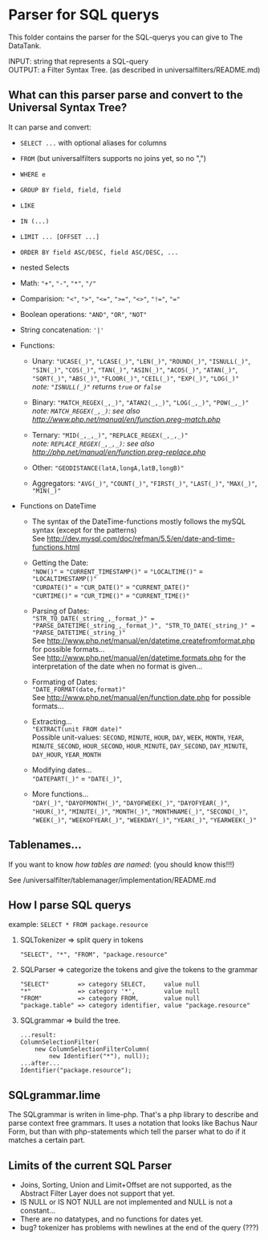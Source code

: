 Parser for SQL querys
=====================

This folder contains the parser for the SQL-querys you can give to The DataTank.

INPUT: string that represents a SQL-query  
OUTPUT: a Filter Syntax Tree. (as described in universalfilters/README.md)


What can this parser parse and convert to the Universal Syntax Tree?
--------------------------------------------------------------------

It can parse and convert:
 - `SELECT ...` with optional aliases for columns
 - `FROM` (but universalfilters supports no joins yet, so no ",")
 - `WHERE e`
 - `GROUP BY field, field, field`
 - `LIKE`
 - `IN (...)`
 - `LIMIT ... [OFFSET ...]`
 - `ORDER BY field ASC/DESC, field ASC/DESC, ...`

 - nested Selects

 - Math: `"+"`, `"-"`, `"*"`, `"/"`
 - Comparision: `"<"`, `">"`, `"<="`, `">="`, `"<>"`, `"!="`, `"="`
 - Boolean operations: `"AND"`, `"OR"`, `"NOT"`
 - String concatenation: `'|'`

 - Functions:
   * Unary: `"UCASE(_)"`, `"LCASE(_)"`, `"LEN(_)"`, `"ROUND(_)"`, `"ISNULL(_)"`, `"SIN(_)"`, `"COS(_)"`, `"TAN(_)"`, `"ASIN(_)"`, `"ACOS(_)"`, `"ATAN(_)"`, `"SQRT(_)"`, `"ABS(_)"`, `"FLOOR(_)"`, `"CEIL(_)"`, `"EXP(_)"`, `"LOG(_)"`  
     _note: `"ISNULL(_)"` returns `true` or `false`_

   * Binary: `"MATCH_REGEX(_,_)"`, `"ATAN2(_,_)"`, `"LOG(_,_)"`, `"POW(_,_)"`  
     _note: `MATCH_REGEX(_,_)`: see also http://www.php.net/manual/en/function.preg-match.php_

   * Ternary: `"MID(_,_,_)"`, `"REPLACE_REGEX(_,_,_)"`  
     _note: `REPLACE_REGEX(_,_,_)`: see also http://php.net/manual/en/function.preg-replace.php_

   * Other: `"GEODISTANCE(latA,longA,latB,longB)"`

   * Aggregators: `"AVG(_)"`, `"COUNT(_)"`, `"FIRST(_)"`, `"LAST(_)"`, `"MAX(_)"`, `"MIN(_)"`

 - Functions on DateTime
   * The syntax of the DateTime-functions mostly follows the mySQL syntax (except for the patterns)  
     See http://dev.mysql.com/doc/refman/5.5/en/date-and-time-functions.html

   * Getting the Date:  
     `"NOW()"` = `"CURRENT_TIMESTAMP()"` = `"LOCALTIME()"` = `"LOCALTIMESTAMP()"`  
     `"CURDATE()"` = `"CUR_DATE()"` = `"CURRENT_DATE()"`  
     `"CURTIME()"` = `"CUR_TIME()"` = `"CURRENT_TIME()"`

   * Parsing of Dates:  
     `"STR_TO_DATE(_string_,_format_)" = "PARSE_DATETIME(_string_,_format_)", "STR_TO_DATE(_string_)" = "PARSE_DATETIME(_string_)"`  
     See http://www.php.net/manual/en/datetime.createfromformat.php for possible formats...  
     See http://www.php.net/manual/en/datetime.formats.php for the interpretation of the date when no format is given...

   * Formating of Dates:  
     `"DATE_FORMAT(date,format)"`  
     See http://www.php.net/manual/en/function.date.php for possible formats...

   * Extracting...  
     `"EXTRACT(unit FROM date)"`  
     Possible unit-values: `SECOND`, `MINUTE`, `HOUR`, `DAY`, `WEEK`, `MONTH`, `YEAR`, `MINUTE_SECOND`, `HOUR_SECOND`, `HOUR_MINUTE`, `DAY_SECOND`, `DAY_MINUTE`, `DAY_HOUR`, `YEAR_MONTH`

   * Modifying dates...  
     `"DATEPART(_)"` = `"DATE(_)"`, 

   * More functions...  
     `"DAY(_)"`, `"DAYOFMONTH(_)"`, `"DAYOFWEEK(_)"`, `"DAYOFYEAR(_)"`, `"HOUR(_)"`, `"MINUTE(_)"`, `"MONTH(_)"`, `"MONTHNAME(_)"`, `"SECOND(_)"`, `"WEEK(_)"`, `"WEEKOFYEAR(_)"`, `"WEEKDAY(_)"`, `"YEAR(_)"`, `"YEARWEEK(_)"`

Tablenames...
---------
If you want to know *how tables are named*: (you should know this!!!)

See /universalfilter/tablemanager/implementation/README.md


How I parse SQL querys
----------------------

example: ``SELECT * FROM package.resource``


 1. SQLTokenizer => split query in tokens
 
        "SELECT", "*", "FROM", "package.resource"
    
 2. SQLParser => categorize the tokens and give the tokens to the grammar
 
        "SELECT"        => category SELECT,     value null
        "*"             => category '*',        value null
        "FROM"          => category FROM,       value null
        "package.table" => category identifier, value "package.resource"
    
 3. SQLgrammar => build the tree.

        ...result:
        ColumnSelectionFilter(
            new ColumnSelectionFilterColumn(
                new Identifier("*"), null));
        ...after...
        Identifier("package.resource");


SQLgrammar.lime
---------------

The SQLgrammar is writen in lime-php. That's a php library to describe and parse context free grammars. It uses a notation that looks like Bachus Naur Form, but than with php-statements which tell the parser what to do if it matches a certain part.


Limits of the current SQL Parser
--------------------------------

- Joins, Sorting, Union and Limit+Offset are not supported, as the Abstract Filter Layer does not support that yet.
- IS NULL or IS NOT NULL are not implemented and NULL is not a constant...
- There are no datatypes, and no functions for dates yet.
- bug? tokenizer has problems with newlines at the end of the query (???)